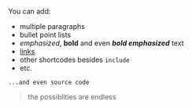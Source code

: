 You can add:

- multiple paragraphs
- bullet point lists
- _emphasized_, **bold** and even **_bold emphasized_** text
- [links](https://Example.com)
- other shortcodes besides `include`
- etc.

```plaintext
...and even source code
```

> the possiblities are endless
